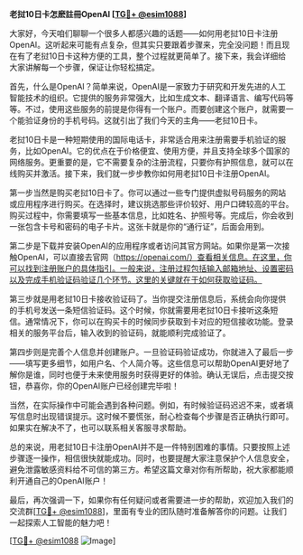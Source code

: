 **老挝10日卡怎麽註冊OpenAI [[TG💪+ @esim1088](https://t.me/s/esim1088)]**

大家好，今天咱们聊聊一个很多人都感兴趣的话题——如何用老挝10日卡注册OpenAI。这听起来可能有点复杂，但其实只要跟着步骤来，完全没问题！而且现在有了老挝10日卡这种方便的工具，整个过程就更简单了。接下来，我会详细给大家讲解每一个步骤，保证让你轻松搞定。

首先，什么是OpenAI？简单来说，OpenAI是一家致力于研究和开发先进的人工智能技术的组织。它提供的服务非常强大，比如生成文本、翻译语言、编写代码等等。不过，使用这些服务的前提是你得有一个账户。而要创建这个账户，就需要一个能验证身份的手机号码。这就引出了我们今天的主角——老挝10日卡。

老挝10日卡是一种短期使用的国际电话卡，非常适合用来注册需要手机验证的服务，比如OpenAI。它的优点在于价格便宜、使用方便，并且支持全球多个国家的网络服务。更重要的是，它不需要复杂的注册流程，只要你有护照信息，就可以在线购买并激活。接下来，我们就一步步教你如何用老挝10日卡注册OpenAI。

第一步当然是购买老挝10日卡了。你可以通过一些专门提供虚拟号码服务的网站或应用程序进行购买。在选择时，建议挑选那些评价较好、用户口碑较高的平台。购买过程中，你需要填写一些基本信息，比如姓名、护照号等。完成后，你会收到一张包含卡号和密码的电子卡片。这张卡就是你的“通行证”，后面会用到。

第二步是下载并安装OpenAI的应用程序或者访问其官方网站。如果你是第一次接触OpenAI，可以直接去官网（https://openai.com/）查看相关信息。在这里，你可以找到注册账户的具体指引。一般来说，注册过程包括输入邮箱地址、设置密码以及完成手机验证码验证几个环节。这里的关键就在于如何获取验证码。

第三步就是用老挝10日卡接收验证码了。当你提交注册信息后，系统会向你提供的手机号发送一条短信验证码。这个时候，你就需要用老挝10日卡接听这条短信。通常情况下，你可以在购买卡的时候同步获取到卡对应的短信接收功能。登录相关的服务平台后，输入收到的验证码，就能顺利完成验证了。

第四步则是完善个人信息并创建账户。一旦验证码验证成功，你就进入了最后一步——填写更多细节，如用户名、个人简介等。这些信息可以帮助OpenAI更好地了解你是谁，同时也便于未来使用服务时获得更好的体验。确认无误后，点击提交按钮，恭喜你，你的OpenAI账户已经创建完毕啦！

当然，在实际操作中可能会遇到各种问题。例如，有时候验证码迟迟不来，或者填写信息时出现错误提示。这时候不要慌张，耐心检查每个步骤是否正确执行即可。如果实在解决不了，也可以联系相关客服寻求帮助。

总的来说，用老挝10日卡注册OpenAI并不是一件特别困难的事情。只要按照上述步骤逐一操作，相信很快就能成功。同时，也要提醒大家注意保护个人信息安全，避免泄露敏感资料给不可信的第三方。希望这篇文章对你有所帮助，祝大家都能顺利开通自己的OpenAI账户！

最后，再次强调一下，如果你有任何疑问或者需要进一步的帮助，欢迎加入我们的交流群[[TG💪+ @esim1088](https://t.me/s/esim1088)]，里面有专业的团队随时准备解答你的问题。让我们一起探索人工智能的魅力吧！

[[TG💪+ @esim1088](https://t.me/s/esim1088) ![Image](https://i.postimg.cc/4NQfJmqS/Snipaste-2025-05-13-00-14-12.png)]